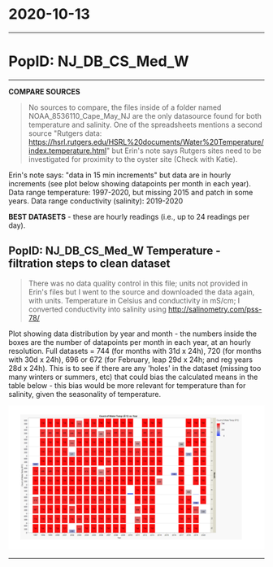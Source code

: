 # 2020-10-13

---

# PopID: NJ_DB_CS_Med_W
---

**COMPARE SOURCES**

> No sources to compare, the files inside of a folder named NOAA_8536110_Cape_May_NJ are the only datasource found for both temperature and salinity. One of the spreadsheets mentions a second source "Rutgers data: https://hsrl.rutgers.edu/HSRL%20documents/Water%20Temperature/index.temperature.html" but Erin's note says Rutgers sites need to be investigated for proximity to the oyster site (Check with Katie).

Erin's note says: "data in 15 min increments" but data are in hourly increments (see plot below showing datapoints per month in each year).
Data range temperature: 1997-2020, but missing 2015 and patch in some years.
Data range conductivity (salinity): 2019-2020


**BEST DATASETS** - these are hourly readings (i.e., up to 24 readings per day).

## PopID: NJ_DB_CS_Med_W Temperature - filtration steps to clean dataset

> There was no data quality control in this file; units not provided in Erin's files but I went to the source and downloaded the data again, with units.
> Temperature in Celsius and conductivity in mS/cm; I converted conductivity into salinity using http://salinometry.com/pss-78/

Plot showing data distribution by year and month - the numbers inside the boxes are the number of datapoints per month in each year, at an hourly resolution. Full datasets = 744 (for months with 31d x 24h), 720 (for months with 30d x 24h), 696 or 672 (for February, leap 29d x 24h; and reg years 28d x 24h). This is to see if there are any 'holes' in the dataset (missing too many winters or summers, etc) that could bias the calculated means in the table below - this bias would be more relevant for temperature than for salinity, given the seasonality of temperature. 

![years_excluded_temp](../img/NJ_DB_CS_Med_W_by_mo_yr_temp.PNG)

---

